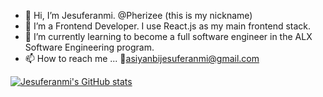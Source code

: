 - 👋 Hi, I’m Jesuferanmi. @Pherizee (this is my nickname)
- 👀 I’m a Frontend Developer. I use React.js as my main frontend stack.
- 🌱 I’m currently learning to become a full software engineer in the ALX Software Engineering program.
- 📫 How to reach me ...
    📧asiyanbijesuferanmi@gmail.com

<!---
Pherizee/Pherizee is a ✨ special ✨ repository because its `README.md` (this file) appears on your GitHub profile.
You can click the Preview link to take a look at your changes.
--->

[![Jesuferanmi's GitHub stats](https://github-readme-stats-ten-nu-86.vercel.app/api?username=pherizee)](https://github.com/Pherizee/github-readme-stats)
